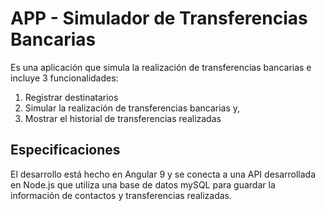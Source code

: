 # APP - Simulador de Transferencias Bancarias

Es una aplicación que simula la realización de transferencias bancarias e incluye 3 funcionalidades:

1) Registrar destinatarios
2) Simular la realización de transferencias bancarias y,
3) Mostrar el historial de transferencias realizadas

## Especificaciones

El desarrollo está hecho en Angular 9 y se conecta a una API desarrollada en Node.js que utiliza una base de datos mySQL para guardar la información de contactos y transferencias realizadas.


